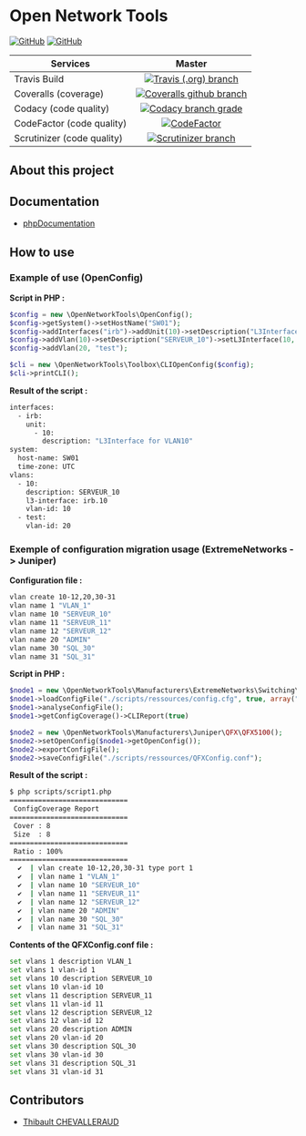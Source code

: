 # Open Network Tools
[![GitHub](https://img.shields.io/github/license/tchevalleraud/open-network-tools.svg?style=plastic)](https://github.com/tchevalleraud/open-network-tools/blob/master/LICENSE.md)
[![GitHub](https://img.shields.io/badge/github-io-lightgrey.svg?style=plastic)](https://tchevalleraud.github.io/open-network-tools/)

Services | Master
--- | :---: 
Travis Build | [![Travis (.org) branch](https://img.shields.io/travis/tchevalleraud/open-network-tools/master.svg?style=plastic)](https://travis-ci.org/tchevalleraud/open-network-tools/branches) 
Coveralls (coverage) | [![Coveralls github branch](https://img.shields.io/coveralls/github/tchevalleraud/open-network-tools/master.svg?style=plastic)](https://coveralls.io/github/tchevalleraud/open-network-tools)
Codacy (code quality) | [![Codacy branch grade](https://img.shields.io/codacy/grade/36c0fe7ce20f442a939689f793b197be/master.svg?style=plastic)](https://app.codacy.com/project/tchevalleraud/open-network-tools/dashboard)
CodeFactor (code quality) | [![CodeFactor](https://www.codefactor.io/repository/github/tchevalleraud/open-network-tools/badge/master?style=plastic)](https://www.codefactor.io/repository/github/tchevalleraud/open-network-tools/overview/master)
Scrutinizer (code quality) | [![Scrutinizer branch](https://img.shields.io/scrutinizer/g/tchevalleraud/open-network-tools/master.svg?style=plastic)](https://scrutinizer-ci.com/g/tchevalleraud/open-network-tools/)

## About this project
## Documentation
  - [phpDocumentation](https://tchevalleraud.github.io/open-network-tools/docs/)

## How to use
### Example of use (OpenConfig)
__Script in PHP :__
```php
$config = new \OpenNetworkTools\OpenConfig();
$config->getSystem()->setHostName("SW01");
$config->addInterfaces("irb")->addUnit(10)->setDescription("L3Interface for VLAN10");
$config->addVlan(10)->setDescription("SERVEUR_10")->setL3Interface(10, $config);
$config->addVlan(20, "test");

$cli = new \OpenNetworkTools\Toolbox\CLIOpenConfig($config);
$cli->printCLI();
```
__Result of the script :__
```bash
interfaces:
  - irb:
    unit:
      - 10:
        description: "L3Interface for VLAN10"
system:
  host-name: SW01
  time-zone: UTC
vlans:
  - 10:
    description: SERVEUR_10
    l3-interface: irb.10
    vlan-id: 10
  - test:
    vlan-id: 20

```
### Exemple of configuration migration usage (ExtremeNetworks -> Juniper)
__Configuration file :__
```bash
vlan create 10-12,20,30-31
vlan name 1 "VLAN_1"
vlan name 10 "SERVEUR_10"
vlan name 11 "SERVEUR_11"
vlan name 12 "SERVEUR_12"
vlan name 20 "ADMIN"
vlan name 30 "SQL_30"
vlan name 31 "SQL_31"
```
__Script in PHP :__
```php
$node1 = new \OpenNetworkTools\Manufacturers\ExtremeNetworks\Switching\ERS\ERS5500();
$node1->loadConfigFile("./scripts/ressources/config.cfg", true, array("!", "\n"));
$node1->analyseConfigFile();
$node1->getConfigCoverage()->CLIReport(true)

$node2 = new \OpenNetworkTools\Manufacturers\Juniper\QFX\QFX5100();
$node2->setOpenConfig($node1->getOpenConfig());
$node2->exportConfigFile();
$node2->saveConfigFile("./scripts/ressources/QFXConfig.conf");
```
__Result of the script :__
```bash
$ php scripts/script1.php
=============================
 ConfigCoverage Report
=============================
 Cover : 8
 Size  : 8
=============================
 Ratio : 100%
=============================
  ✔  | vlan create 10-12,20,30-31 type port 1
  ✔  | vlan name 1 "VLAN_1"
  ✔  | vlan name 10 "SERVEUR_10"
  ✔  | vlan name 11 "SERVEUR_11"
  ✔  | vlan name 12 "SERVEUR_12"
  ✔  | vlan name 20 "ADMIN"
  ✔  | vlan name 30 "SQL_30"
  ✔  | vlan name 31 "SQL_31"
```
__Contents of the QFXConfig.conf file :__
```bash
set vlans 1 description VLAN_1
set vlans 1 vlan-id 1
set vlans 10 description SERVEUR_10
set vlans 10 vlan-id 10
set vlans 11 description SERVEUR_11
set vlans 11 vlan-id 11
set vlans 12 description SERVEUR_12
set vlans 12 vlan-id 12
set vlans 20 description ADMIN
set vlans 20 vlan-id 20
set vlans 30 description SQL_30
set vlans 30 vlan-id 30
set vlans 31 description SQL_31
set vlans 31 vlan-id 31
```
## Contributors
  - [Thibault CHEVALLERAUD](https://github.com/tchevalleraud/)